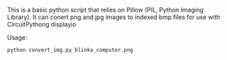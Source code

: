 This is a basic python script that relies on Pillow (PIL, Python Imaging Library). It can conert png and jpg images to indexed bmp files for use with CircuitPythong displayio

Usage:

    python convert_img.py blinka_computer.png